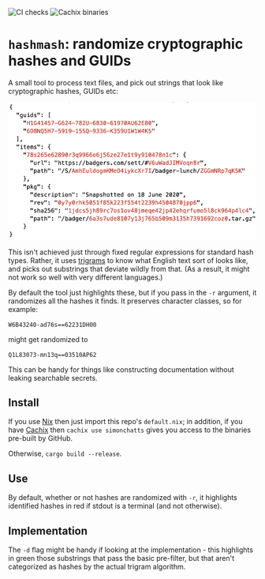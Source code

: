 ![CI checks](https://github.com/simonchatts/hashmash/workflows/CI%20checks/badge.svg)
![Cachix binaries](https://github.com/simonchatts/hashmash/workflows/Cachix%20binaries/badge.svg)

# `hashmash`: randomize cryptographic hashes and GUIDs

A small tool to process text files, and pick out strings that look like
cryptographic hashes, GUIDs etc:

![A screenshot of a sample with highlighted hashes](https://github.com/simonchatts/hashmash/blob/main/example.png?raw=true)

This isn't achieved just through fixed regular expressions for standard hash
types.  Rather, it uses [trigrams](https://en.wikipedia.org/wiki/Trigram) to
know what English text sort of looks like, and picks out substrings that
deviate wildly from that. (As a result, it might not work so well with very
different languages.)

By default the tool just highlights these, but if you pass in the `-r` argument,
it randomizes all the hashes it finds. It preserves character classes, so for
example:

    W6B43240-ad76s==62231DH00

might get randomized to

    Q1L83073-mn13q==03510AP62

This can be handy for things like constructing documentation without leaking
searchable secrets.

## Install

If you use [Nix](https://nixos.org) then just import this repo's
`default.nix`; in addition, if you have [Cachix](https://cachix.org) then
`cachix use simonchatts` gives you access to the binaries pre-built by GitHub.

Otherwise, `cargo build --release`.

## Use

By default, whether or not hashes are randomized with `-r`, it highlights
identified hashes in red if stdout is a terminal (and not otherwise).

## Implementation

The `-d` flag might be handy if looking at the implementation - this
highlights in green those substrings that pass the basic pre-filter, but that
aren't categorized as hashes by the actual trigram algorithm.
